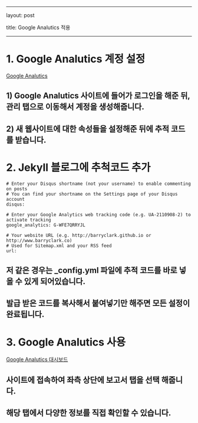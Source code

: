 


---

  

layout: post

  

title: Google Analutics 적용

  

---

# 1. Google Analutics 계정 설정

[Google Analutics](http://analytics.google.com/analytics/web/#/)

## 1) Google Analutics 사이트에 들어가 로그인을 해준 뒤, 관리 탭으로 이동해서 계정을 생성해줍니다.

## 2) 새 웹사이트에 대한 속성들을 설정해준 뒤에 추적 코드를 받습니다.

  

# 2. Jekyll 블로그에 추척코드 추가
```
# Enter your Disqus shortname (not your username) to enable commenting on posts
# You can find your shortname on the Settings page of your Disqus account
disqus: 

# Enter your Google Analytics web tracking code (e.g. UA-2110908-2) to activate tracking
google_analytics: G-WFE7QRRYJL

# Your website URL (e.g. http://barryclark.github.io or http://www.barryclark.co)
# Used for Sitemap.xml and your RSS feed
url:
```
## 저 같은 경우는 _config.yml 파일에 추적 코드를 바로 넣을 수 있게 되어있습니다.

## 발급 받은 코드를 복사해서 붙여넣기만 해주면 모든 설정이 완료됩니다.
# 3. Google Analutics 사용
 [Google Analutics 대시보드](Google%20Analutics)
## 사이트에 접속하여 좌측 상단에 보고서 탭을 선택 해줍니다.
## 해당 탭에서 다양한 정보를 직접 확인할 수 있습니다.